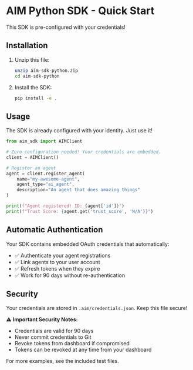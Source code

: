 # AIM Python SDK - Quick Start

This SDK is pre-configured with your credentials!

## Installation

1. Unzip this file:
   ```bash
   unzip aim-sdk-python.zip
   cd aim-sdk-python
   ```

2. Install the SDK:
   ```bash
   pip install -e .
   ```

## Usage

The SDK is already configured with your identity. Just use it!

```python
from aim_sdk import AIMClient

# Zero configuration needed! Your credentials are embedded.
client = AIMClient()

# Register an agent
agent = client.register_agent(
    name="my-awesome-agent",
    agent_type="ai_agent",
    description="An agent that does amazing things"
)

print(f"Agent registered! ID: {agent['id']}")
print(f"Trust Score: {agent.get('trust_score', 'N/A')}")
```

## Automatic Authentication

Your SDK contains embedded OAuth credentials that automatically:
- ✅ Authenticate your agent registrations
- ✅ Link agents to your user account
- ✅ Refresh tokens when they expire
- ✅ Work for 90 days without re-authentication

## Security

Your credentials are stored in `.aim/credentials.json`. Keep this file secure!

⚠️ **Important Security Notes:**
- Credentials are valid for 90 days
- Never commit credentials to Git
- Revoke tokens from dashboard if compromised
- Tokens can be revoked at any time from your dashboard

For more examples, see the included test files.

